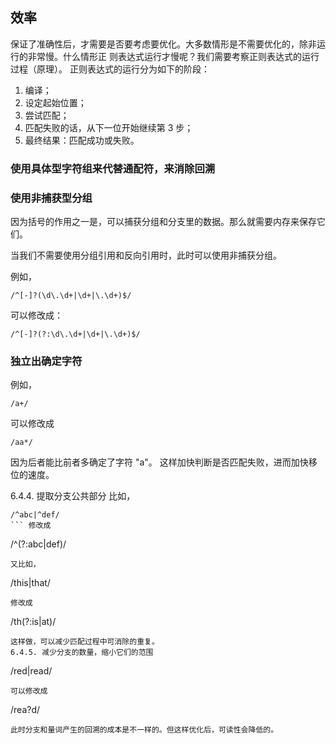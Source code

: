 

## 效率

保证了准确性后，才需要是否要考虑要优化。大多数情形是不需要优化的，除非运行的非常慢。什么情形正
则表达式运行才慢呢？我们需要考察正则表达式的运行过程（原理）。
正则表达式的运行分为如下的阶段：
1. 编译；
2. 设定起始位置；
3. 尝试匹配；
4. 匹配失败的话，从下一位开始继续第 3 步；
5. 最终结果：匹配成功或失败。

### 使用具体型字符组来代替通配符，来消除回溯

### 使用非捕获型分组
因为括号的作用之一是，可以捕获分组和分支里的数据。那么就需要内存来保存它们。

当我们不需要使用分组引用和反向引用时，此时可以使用非捕获分组。

例如，
```
/^[-]?(\d\.\d+|\d+|\.\d+)$/
``` 
可以修改成：
```
/^[-]?(?:\d\.\d+|\d+|\.\d+)$/
```
### 独立出确定字符
例如，
```
/a+/
```
可以修改成
```
/aa*/
```
因为后者能比前者多确定了字符 "a"。
这样加快判断是否匹配失败，进而加快移位的速度。

6.4.4. 提取分支公共部分
比如，
```
/^abc|^def/
``` 修改成 
```
/^(?:abc|def)/
```
又比如， 
```
/this|that/
```
修改成
```
/th(?:is|at)/
```
这样做，可以减少匹配过程中可消除的重复。
6.4.5. 减少分支的数量，缩小它们的范围
```
/red|read/
```
可以修改成
```
/rea?d/
```
此时分支和量词产生的回溯的成本是不一样的。但这样优化后，可读性会降低的。



